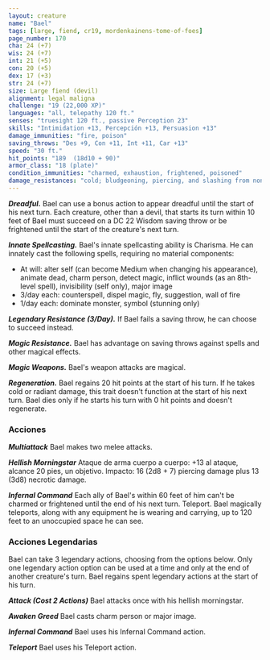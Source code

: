 ```yaml
---
layout: creature
name: "Bael"
tags: [large, fiend, cr19, mordenkainens-tome-of-foes]
page_number: 170
cha: 24 (+7)
wis: 24 (+7)
int: 21 (+5)
con: 20 (+5)
dex: 17 (+3)
str: 24 (+7)
size: Large fiend (devil)
alignment: legal maligna
challenge: "19 (22,000 XP)"
languages: "all, telepathy 120 ft."
senses: "truesight 120 ft., passive Perception 23"
skills: "Intimidation +13, Percepción +13, Persuasion +13"
damage_immunities: "fire, poison"
saving_throws: "Des +9, Con +11, Int +11, Car +13"
speed: "30 ft."
hit_points: "189  (18d10 + 90)"
armor_class: "18 (plate)"
condition_immunities: "charmed, exhaustion, frightened, poisoned"
damage_resistances: "cold; bludgeoning, piercing, and slashing from nonmagical attacks that aren't silvered"
---
```


***Dreadful.*** Bael can use a bonus action to appear dreadful until the start of his next turn. Each creature, other than a devil, that starts its turn within 10 feet of Bael must succeed on a DC 22 Wisdom saving throw or be frightened until the start of the creature's next turn.

***Innate Spellcasting.*** Bael's innate spellcasting ability is Charisma. He can innately cast the following spells, requiring no material components:
* At will: alter self (can become Medium when changing his appearance), animate dead, charm person, detect magic, inflict wounds (as an 8th-level spell), invisibility (self only), major image
* 3/day each: counterspell, dispel magic, fly, suggestion, wall of fire
* 1/day each: dominate monster, symbol (stunning only)

***Legendary Resistance (3/Day).*** If Bael fails a saving throw, he can choose to succeed instead.

***Magic Resistance.*** Bael has advantage on saving throws against spells and other magical effects.

***Magic Weapons.*** Bael's weapon attacks are magical.

***Regeneration.*** Bael regains 20 hit points at the start of his turn. If he takes cold or radiant damage, this trait doesn't function at the start of his next turn. Bael dies only if he starts his turn with 0 hit points and doesn't regenerate.

### Acciones

***Multiattack*** Bael makes two melee attacks.

***Hellish Morningstar*** Ataque de arma cuerpo a cuerpo: +13 al ataque, alcance 20 pies, un objetivo. Impacto: 16 (2d8 + 7) piercing damage plus 13 (3d8) necrotic damage.

***Infernal Command*** Each ally of Bael's within 60 feet of him can't be charmed or frightened until the end of his next turn. Teleport. Bael magically teleports, along with any equipment he is wearing and carrying, up to 120 feet to an unoccupied space he can see.

### Acciones Legendarias

Bael can take 3 legendary actions, choosing from the options below. Only one legendary action option can be used at a time and only at the end of another creature's turn. Bael regains spent legendary actions at the start of his turn.

***Attack (Cost 2 Actions)*** Bael attacks once with his hellish morningstar.

***Awaken Greed*** Bael casts charm person or major image.

***Infernal Command*** Bael uses his Infernal Command action.

***Teleport*** Bael uses his Teleport action.